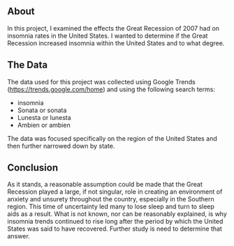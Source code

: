 ## About

In this project, I examined the effects the Great Recession of 2007 had on insomnia rates in the United States. I wanted to determine if the Great Recession increased insomnia within the United States and to what degree. 

## The Data

The data used for this project was collected using Google Trends (https://trends.google.com/home) and using the following search terms:

* insomnia
* Sonata or sonata
* Lunesta or lunesta
* Ambien or ambien

The data was focused specifically on the region of the United States and then further narrowed down by state. 

## Conclusion

As it stands, a reasonable assumption could be made that the Great Recession played a large, if not singular, role in creating an environment of anxiety and unsurety throughout the country, especially in the Southern region. This time of uncertainty led many to lose sleep and turn to sleep aids as a result. What is not known, nor can be reasonably explained, is why insomnia trends continued to rise long after the period by which the United States was said to have recovered. Further study is need to determine that answer. 

